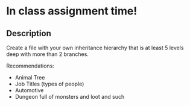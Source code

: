 # In class assignment time!

## Description

Create a file with your own inheritance hierarchy that is at least 5 levels deep with more than 2 branches.

 Recommendations:
  - Animal Tree
  - Job Titles (types of people)
  - Automotive
  - Dungeon full of monsters and loot and such
